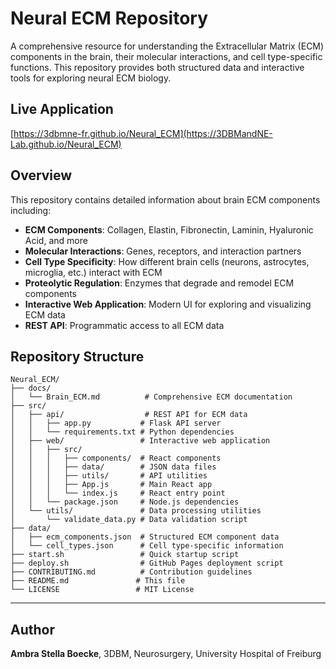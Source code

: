 # Neural ECM Repository

A comprehensive resource for understanding the Extracellular Matrix (ECM) components in the brain, their molecular interactions, and cell type-specific functions. This repository provides both structured data and interactive tools for exploring neural ECM biology.

## Live Application

[https://3dbmne-fr.github.io/Neural_ECM](https://3DBMandNE-Lab.github.io/Neural_ECM)

## Overview

This repository contains detailed information about brain ECM components including:
- **ECM Components**: Collagen, Elastin, Fibronectin, Laminin, Hyaluronic Acid, and more
- **Molecular Interactions**: Genes, receptors, and interaction partners
- **Cell Type Specificity**: How different brain cells (neurons, astrocytes, microglia, etc.) interact with ECM
- **Proteolytic Regulation**: Enzymes that degrade and remodel ECM components
- **Interactive Web Application**: Modern UI for exploring and visualizing ECM data
- **REST API**: Programmatic access to all ECM data

## Repository Structure

```
Neural_ECM/
├── docs/
│   └── Brain_ECM.md          # Comprehensive ECM documentation
├── src/
│   ├── api/                  # REST API for ECM data
│   │   ├── app.py           # Flask API server
│   │   └── requirements.txt # Python dependencies
│   ├── web/                 # Interactive web application
│   │   ├── src/
│   │   │   ├── components/  # React components
│   │   │   ├── data/        # JSON data files
│   │   │   ├── utils/       # API utilities
│   │   │   ├── App.js       # Main React app
│   │   │   └── index.js     # React entry point
│   │   └── package.json     # Node.js dependencies
│   └── utils/               # Data processing utilities
│       └── validate_data.py # Data validation script
├── data/
│   ├── ecm_components.json  # Structured ECM component data
│   └── cell_types.json      # Cell type-specific information
├── start.sh                 # Quick startup script
├── deploy.sh                # GitHub Pages deployment script
├── CONTRIBUTING.md          # Contribution guidelines
├── README.md               # This file
└── LICENSE                 # MIT License
```
---
## Author
**Ambra Stella Boecke**, 
3DBM, Neurosurgery, 
University Hospital of Freiburg
